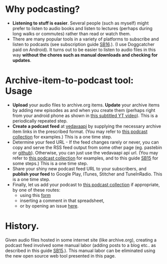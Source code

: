 # Why podcasting?
- **Listening to stuff is easier**. Several people (such as myself) might prefer to listen to audio books and listen to lectures (perhaps during long walks or commutes) rather than read or watch them.
- There are many popular tools in a variety of platforms to subscribe and listen to podcasts (see  subscription guide [SB16](https://goo.gl/6DJjji).). (I use Doggcatcher paid on Android). It turns out to be easier to listen to audio files in this way **without the chores such as manual downloads and checking for updates**.

# Archive-item-to-podcast tool: Usage
- **Upload** your audio files to archive.org items. **Update** your archive items by adding new episodes as and when you create them (perhaps right from your android phone as shown in [this subtitled YT video](https://www.youtube.com/watch?v=FpwDrXkW1zo&list=PL63uIhJxWbgg3yJqzeh8kCxMo55YUX50F&index=18)). This is a periodically repeated step.
- **Create a podcast feed** at [vedavaapi](http://scala.vedavaapi.org/swagger/index.html#/podcasts_v1) by supplying the necessary archive item links in the prescribed format. (You may refer to [this podcast collection](https://docs.google.com/spreadsheets/d/1KMhtMaHCQpucqxH3aVcmYmPvQyV9vmunvckV2ARvD4M/edit#gid=0) for examples.) This is a one time step.
- Determine your feed URL - If the feed changes rarely or never, you can copy and serve the RSS feed output from some other page (eg. pastebin or [github](https://github.com/sanskrit-coders/rss-feeds/)). Otherwise, you can just use the vedavaapi api url. (You may refer to [this podcast collection](https://docs.google.com/spreadsheets/d/1KMhtMaHCQpucqxH3aVcmYmPvQyV9vmunvckV2ARvD4M/edit#gid=0) for examples, and to this  guide [SB15](https://docs.google.com/document/d/1XWLwJvtnfJctdNYx3qSDHZyDKLPeQ21o3eHNJfQ7Xj0/edit) for some steps.) This is a one time step.
- Share your shiny new podcast feed URL to your subscribers, and **publish your feed** to Google Play, ITunes, Stitcher and TuneInRadio. This is a one time step.
- Finally, let us add your podcast to [this podcast collection](https://docs.google.com/spreadsheets/d/1KMhtMaHCQpucqxH3aVcmYmPvQyV9vmunvckV2ARvD4M/edit#gid=0) if appropriate, by one of these routes:
  - using this [form](https://docs.google.com/forms/d/e/1FAIpQLSeE231VzUuXbIZhBzcZkQ-oWkIb50cZL786gSKvzMWu8XJoGw/viewform?usp=send_form) 
  - inserting a comment in that spreadsheet,
  - or by opening an issue [here](https://github.com/sanskrit-coders/rss-feeds/).

# History.
Given audio files hosted in some internet site (like archive.org), creating a podcast feed involved some manual labor (adding posts to a blog etc.. as described in this  guide [SB15](https://docs.google.com/document/d/1XWLwJvtnfJctdNYx3qSDHZyDKLPeQ21o3eHNJfQ7Xj0/edit).). This manual labor can be eliminated using the new open source web tool presented in this page. 
